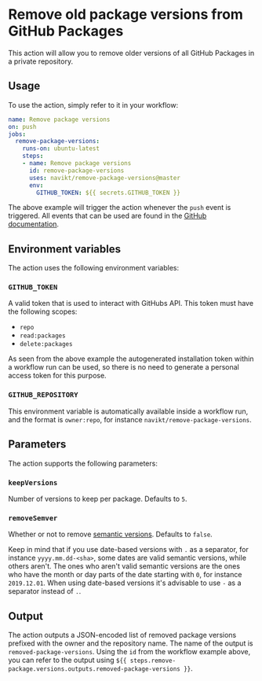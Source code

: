# Remove old package versions from GitHub Packages

This action will allow you to remove older versions of all GitHub Packages in a private repository.

## Usage

To use the action, simply refer to it in your workflow:

```yaml
name: Remove package versions
on: push
jobs:
  remove-package-versions:
    runs-on: ubuntu-latest
    steps:
    - name: Remove package versions
      id: remove-package-versions
      uses: navikt/remove-package-versions@master
      env:
        GITHUB_TOKEN: ${{ secrets.GITHUB_TOKEN }}
```

The above example will trigger the action whenever the `push` event is triggered. All events that can be used are found in the [GitHub documentation](https://help.github.com/en/actions/automating-your-workflow-with-github-actions/events-that-trigger-workflows).

## Environment variables

The action uses the following environment variables:

### `GITHUB_TOKEN`

A valid token that is used to interact with GitHubs API. This token must have the following scopes:

- `repo`
- `read:packages`
- `delete:packages`

As seen from the above example the autogenerated installation token within a workflow run can be used, so there is no need to generate a personal access token for this purpose.

### `GITHUB_REPOSITORY`

This environment variable is automatically available inside a workflow run, and the format is `owner:repo`, for instance `navikt/remove-package-versions`.

## Parameters

The action supports the following parameters:

### `keepVersions`

Number of versions to keep per package. Defaults to `5`.

### `removeSemver`

Whether or not to remove [semantic versions](https://semver.org/). Defaults to `false`.

Keep in mind that if you use date-based versions with `.` as a separator, for instance `yyyy.mm.dd-<sha>`, some dates are valid semantic versions, while others aren't. The ones who aren't valid semantic versions are the ones who have the month or day parts of the date starting with `0`, for instance `2019.12.01`. When using date-based versions it's advisable to use `-` as a separator instead of `.`.

## Output

The action outputs a JSON-encoded list of removed package versions prefixed with the owner and the repository name. The name of the output is `removed-package-versions`. Using the `id` from the workflow example above, you can refer to the output using `${{ steps.remove-package.versions.outputs.removed-package-versions }}`.
